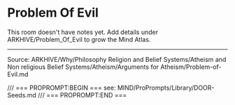 # Problem Of Evil

This room doesn't have notes yet. Add details under ARKHIVE/Problem_Of_Evil to grow the Mind Atlas.

---
Source: ARKHIVE/Why/Philosophy Religion and Belief Systems/Atheism and Non religious Belief Systems/Atheism/Arguments for Atheism/Problem-of-Evil.md

/// === PROPROMPT:BEGIN ===
see: MIND/ProPrompts/Library/DOOR-Seeds.md
/// === PROPROMPT:END ===
